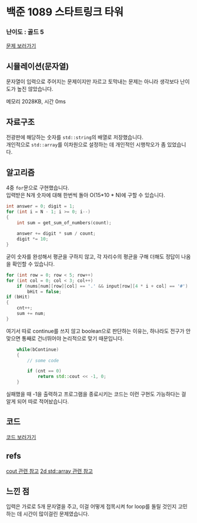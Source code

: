 # 백준 1089 스타트링크 타워

  

### 난이도 : 골드 5

[문제 보러가기](https://www.acmicpc.net/problem/10089)
  

## 시뮬레이션(문자열)

문자열이 입력으로 주어지는 문제이지만 자르고 토막내는 문제는 아니라 생각보다 난이도가 높진 않았습니다.

메모리 2028KB, 시간 0ms

  
## 자료구조

전광판에 해당하는 숫자를 ```std::string```의 배열로 저장했습니다.  
개인적으로 ```std::array```를 이차원으로 설정하는 데 개인적인 시행착오가 좀 있었습니다.

## 알고리즘

4중 ```for```문으로 구현했습니다.  
입력받은 N개 숫자에 대해 한번씩 돌아 O(15*10 * N)에 구할 수 있습니다.


```C++
int answer = 0; digit = 1;
for (int i = N - 1; i >= 0; i--)
{
    int sum = get_sum_of_numbers(count);
    
    answer += digit * sum / count;
    digit *= 10;
}
```
굳이 숫자를 완성해서 평균을 구하지 않고, 각 자리수의 평균을 구해 더해도 정답이 나옴을 확인할 수 있습니다.


```C++
for (int row = 0; row < 5; row++)
for (int col = 0; col < 3; col++)
    if (nums[num][row][col] == '.' && input[row][4 * i + col] == '#')
        bHit = false;
if (bHit) 
{
    cnt++;
    sum += num;
}
```
여기서 따로 continue를 쓰지 않고 boolean으로 판단하는 이유는, 하나라도 전구가 안 맞으면 통째로 건너뛰어야 논리적으로 맞기 때문입니다.


```C++
    while(bContinue)
    {
        // some code

        if (cnt == 0) 
            return std::cout << -1, 0;
    }
```
실패했을 때 -1을 출력하고 프로그램을 종료시키는 코드는 이런 구현도 가능하다는 걸 알게 되어 따로 적어놨습니다.

## 코드

[코드 보러가기](./boj1089.cpp)

  

## refs
[cout 관련 참고](https://jooddae.github.io/ps/2021/01/24/BOJ1089/)
[2d std::array 관련 참고](https://stackoverflow.com/questions/12844475/why-cant-simple-initialize-with-braces-2d-stdarray)
  

## 느낀 점
입력은 가로로 5개 문자열을 주고, 이걸 어떻게 접목시켜 for loop를 돌릴 것인지 고민하는 데 시간이 많이걸린 문제였습니다.
